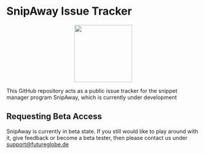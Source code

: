 # SnipAway Issue Tracker

<p align="center">
  <img src="https://raw.githubusercontent.com/Futureglobe/SnipAway/master/appIcon.png" width="150"/>
</p>


This GitHub repository acts as a public issue tracker for the snippet manager program SnipAway, which is currently under development


## Requesting Beta Access

SnipAway is currently in beta state. If you still would like to play around with it, give feedback or become a beta tester, then please contact us under 
[support@futureglobe.de](mailto:support@futureglobe.de)
